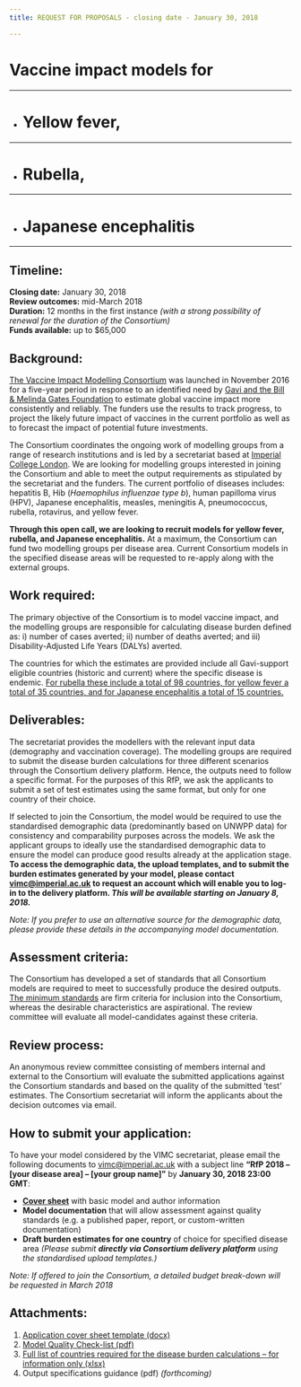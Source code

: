 ```yaml
---
title: REQUEST FOR PROPOSALS - closing date - January 30, 2018

---
```

# Vaccine impact models for  
---
*  # Yellow fever,  
---
*  # Rubella,      
---
*  # Japanese encephalitis        
---    

## Timeline:   
  
**Closing date:** January 30, 2018    
**Review outcomes:** mid-March 2018    
**Duration:** 12 months in the first instance _(with a strong possibility of renewal for the duration of the Consortium)_     
**Funds available:** up to $65,000       

## Background:

[The Vaccine Impact Modelling Consortium](https://www.vaccineimpact.org/aboutus) was launched in November 2016 for a five-year period in response to an identified need by [Gavi and the Bill & Melinda Gates Foundation](/partners/#funders) to estimate global vaccine impact more consistently and reliably. The funders use the results to track progress, to project the likely future impact of vaccines in the current portfolio as well as to forecast the impact of potential future investments. 

The Consortium coordinates the ongoing work of modelling groups from a range of research institutions and is led by a secretariat based at [Imperial College London](https://www.imperial.ac.uk/school-public-health/infectious-disease-epidemiology/). We are looking for modelling groups interested in joining the Consortium and able to meet the output requirements as stipulated by the secretariat and the funders. The current portfolio of diseases includes: hepatitis B, Hib (_Haemophilus influenzae type b_), human papilloma virus (HPV), Japanese encephalitis, measles, meningitis A, pneumococcus, rubella, rotavirus, and yellow fever.

**Through this open call, we are looking to recruit models for yellow fever, rubella, and Japanese encephalitis.** At a maximum, the Consortium can fund two modelling groups per disease area. Current Consortium models in the specified disease areas will be requested to re-apply along with the external groups.

## Work required:

The primary objective of the Consortium is to model vaccine impact, and the modelling groups are responsible for calculating disease burden defined as: i) number of cases averted; ii) number of deaths averted; and iii) Disability-Adjusted Life Years (DALYs) averted. 

The countries for which the estimates are provided include all Gavi-support eligible countries (historic and current) where the specific disease is endemic. [For rubella these include a total of 98 countries, for yellow fever a total of 35 countries, and for Japanese encephalitis a total of 15 countries.](/resources/VIMC_countries.xlsx) 

## Deliverables: 

The secretariat provides the modellers with the relevant input data (demography and vaccination coverage). The modelling groups are required to submit the disease burden calculations for three different scenarios through the Consortium delivery platform. Hence, the outputs need to follow a specific format. For the purposes of this RfP, we ask the applicants to submit a set of test estimates using the same format, but only for one country of their choice. 

If selected to join the Consortium, the model would be required to use the standardised demographic data (predominantly based on UNWPP data) for consistency and comparability purposes across the models. We ask the applicant groups to ideally use the standardised demographic data to ensure the model can produce good results already at the application stage. **To access the demographic data, the upload templates, and to submit the burden estimates generated by your model, please contact <a href="mailto:vimc@imperial.ac.uk">vimc@imperial.ac.uk</a> to request an account which will enable you to log-in to the delivery platform. _This will be available starting on January 8, 2018._**

_Note: If you prefer to use an alternative source for the demographic data, please provide these details in the accompanying model documentation._

## Assessment criteria:   

The Consortium has developed a set of standards that all Consortium models are required to meet to successfully produce the desired outputs. [The minimum standards](/resources/VIMC_model_standards.pdf) are firm criteria for inclusion into the Consortium, whereas the desirable characteristics are aspirational. The review committee will evaluate all model-candidates against these criteria.    

## Review process:    

An anonymous review committee consisting of members internal and external to the Consortium will evaluate the submitted applications against the Consortium standards and based on the quality of the submitted ‘test’ estimates. The Consortium secretariat will inform the applicants about the decision outcomes via email. 

## How to submit your application:    
 
To have your model considered by the VIMC secretariat, please email the following documents to <a href="mailto:vimc@imperial.ac.uk">vimc@imperial.ac.uk</a> with a subject line **“RfP 2018 – [your disease area] – [your group name]”** by **January 30, 2018 23:00 GMT**:

- [**Cover sheet**](/resources/VIMC_applicant_cover_sheet.docx) with basic model and author information  
- **Model documentation** that will allow assessment against quality standards (e.g. a published paper, report, or custom-written documentation)    
- **Draft burden estimates for one country** of choice for specified disease area *(Please submit **directly via Consortium delivery platform** using the standardised upload templates.)*        

_Note: If offered to join the Consortium, a detailed budget break-down will be requested in March 2018_

## Attachments:   
1.	[Application cover sheet template (docx)](/resources/VIMC_applicant_cover_sheet.docx)
2.	[Model Quality Check-list (pdf)](/resources/VIMC_model_standards.pdf)
3.	[Full list of countries required for the disease burden calculations – for information only (xlsx)](/resources/VIMC_countries.xlsx)
4.	Output specifications guidance (pdf) _(forthcoming)_   

